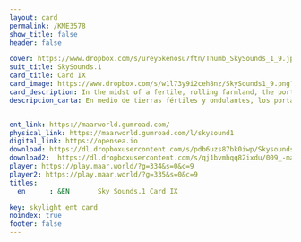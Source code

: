 ```yaml
---
layout: card
permalink: /KME3578
show_title: false
header: false

cover: https://www.dropbox.com/s/urey5kenosu7ftn/Thumb_SkySounds_1_9.jpg?raw=1
suit_title: SkySounds.1
card_title: Card IX
card_image: https://www.dropbox.com/s/w1l73y9i2ceh8nz/SkySounds1_9.png?raw=1
card_description: In the midst of a fertile, rolling farmland, the portals between dimensions are not only a scientific marvel but also a cultural treasure. These portals are created through the study of water's heat and its role in regulating the climate. The interconnectedness of things and the beauty that lies beyond our physical realm is a fascination. Water is recognized as not just a resource but an essential element of the natural world, shaping the land and the climate and also serving as a gateway to other realms. The signs of the water's movement are read, and the annual cycles of precipitation, ice melt, and water flow are anticipated, using the heat of water and music to unlock portals to other dimensions. Rituals underwater, new ways of listening to music, and new ways of making it can be learned. Preserving natural cycles is understood to be crucial for the preservation of the way of life, the planet's ecological balance, and access to other realms.
descripcion_carta: En medio de tierras fértiles y ondulantes, los portales entre dimensiones no son solo una maravilla científica, sino también un tesoro cultural. Estos portales se crean mediante el estudio del calor del agua y su papel en la regulación del clima. La interconexión de las cosas y la belleza que yace más allá de nuestro reino físico son una fascinación. Se reconoce el agua no solo como un recurso, sino como un elemento esencial del mundo natural, que moldea la tierra y el clima y sirve también como puerta a otros reinos. Se leen los signos del movimiento del agua y se anticipan los ciclos anuales de precipitación, deshielo y flujo, usando el calor del agua y la música para desbloquear portales a otras dimensiones. Se aprenden rituales bajo el agua, nuevas formas de escuchar música y de crearla. Se comprende que preservar los ciclos naturales es crucial para la preservación del modo de vida, el equilibrio ecológico del planeta y el acceso a otros reinos.


ent_link: https://maarworld.gumroad.com/
physical_link: https://maarworld.gumroad.com/l/skysound1
digital_link: https://opensea.io
download: https://dl.dropboxusercontent.com/s/pdb6uzs87bk0iwp/Skysounds-1-IX.wav?raw=1
download2:  https://dl.dropboxusercontent.com/s/qj1bvmhqq82ixdu/009_-maar-sky-sounds.1-card_IX.wav?raw=1
player: https://play.maar.world/?g=334&s=0&c=9
player2: https://play.maar.world/?g=335&s=0&c=9
titles:
  en      : &EN       Sky Sounds.1 Card IX

key: skylight ent card 
noindex: true
footer: false
---
```

